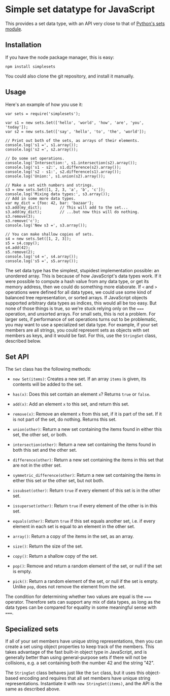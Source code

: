 Simple set datatype for JavaScript
==========

This provides a set data type, with an API very close to that of [Python's sets module](http://docs.python.org/library/sets.html).

Installation
----------

If you have the node package manager, this is easy:

    npm install simplesets

You could also clone the git repository, and install it manually.

Usage
----------

Here's an example of how you use it:

    var sets = require('simplesets');
    
    var s1 = new sets.Set(['hello', 'world', 'how', 'are', 'you', 'today']);
    var s2 = new sets.Set(['say', 'hello', 'to', 'the', 'world']);
    
    // Print out both of the sets, as arrays of their elements.
    console.log('s1 =', s1.array());
    console.log('s2 =', s2.array());
    
    // Do some set operations.
    console.log('Intersection:', s1.intersection(s2).array());
    console.log('s1 - s2:', s1.difference(s2).array());
    console.log('s2 - s1:', s2.difference(s1).array());
    console.log('Union:', s1.union(s2).array());
    
    // Make a set with numbers and strings.
    s3 = new sets.Set([1, 2, 3, 'a', 'b', 'c']);
    console.log('Mixing data types:', s3.array());
    // Add in some more data types.
    var my_dict = {foo: 42, bar: 'bazaar'};
    s3.add(my_dict);		// This will add to the set...
    s3.add(my_dict);		// ...but now this will do nothing.
    s3.remove(3);
    s3.remove('c');
    console.log('New s3 =', s3.array());
    
    // You can make shallow copies of sets.
    s4 = new sets.Set([1, 2, 3]);
    s5 = s4.copy();
    s4.add(42);
    s5.remove(2);
    console.log('s4 =', s4.array());
    console.log('s5 =', s5.array());
    
The set data type has the simplest, stupidest implementation possible: an unordered array. This is because of how JavaScript's data types work. If it were possible to compute a hash value from any data type, or get its memory address, then we could do something more elaborate. If `<` and `>` operations were defined for all data types, we could use some kind of balanced tree representation, or sorted arrays. If JavaScript objects supported arbitrary data types as indices, this would all be too easy. But none of those things is true, so we're stuck relying only on the `===` operation, and unsorted arrays. For small sets, this is not a problem. For larger sets, if performance of set operations turns out to be problematic, you may want to use a specialized set data type. For example, if your set members are all strings, you could represent sets as objects with set members as keys, and it would be fast. For this, use the `StringSet` class, described below.

Set API
----------

The `Set` class has the following methods:

* `new Set(items)`: Creates a new set. If an array `items` is given, its contents will be added to the set.

* `has(x)`: Does this set contain an element `x`? Returns `true` or `false`.

* `add(x)`: Add an element `x` to this set, and return this set.

* `remove(x)`: Remove an element `x` from this set, if it is part of the set. If it is not part of the set, do nothing. Returns this set.

* `union(other)`: Return a new set containing the items found in either this set, the other set, or both.

* `intersection(other)`: Return a new set containing the items found in both this set and the other set.

* `difference(other)`: Return a new set containing the items in this set that are not in the other set.

* `symmetric_difference(other)`: Return a new set containing the items in either this set or the other set, but not both.

* `issubset(other)`: Return `true` if every element of this set is in the other set.

* `issuperset(other)`: Return `true` if every element of the other is in this set.

* `equals(other)`: Return `true` if this set equals another set, i.e. if every element in each set is equal to an element in the other set.

* `array()`: Return a copy of the items in the set, as an array.

* `size()`: Return the size of the set.

* `copy()`: Return a shallow copy of the set.

* `pop()`: Remove and return a random element of the set, or null if the set is empty.

* `pick()`: Return a random element of the set, or null if the set is empty. Unlike `pop`, does not remove the element from the set.

The condition for determining whether two values are equal is the `===` operator. Therefore sets can support any mix of data types, as long as the data types can be compared for equality in some meaningful sense with `===`.

Specialized sets
----------

If all of your set members have unique string representations, then you can create a set using object properties to keep track of the members. This takes advantage of the fast built-in object type in JavaScript, and is generally better than using general-purpose sets if there will not be collisions, e.g. a set containing both the number 42 and the string "42".

The `StringSet` class behaves just like the `Set` class, but it uses this object-based encoding and requires that all set members have unique string representations. Instantiate it with `new StringSet(items)`, and the API is the same as described above.
